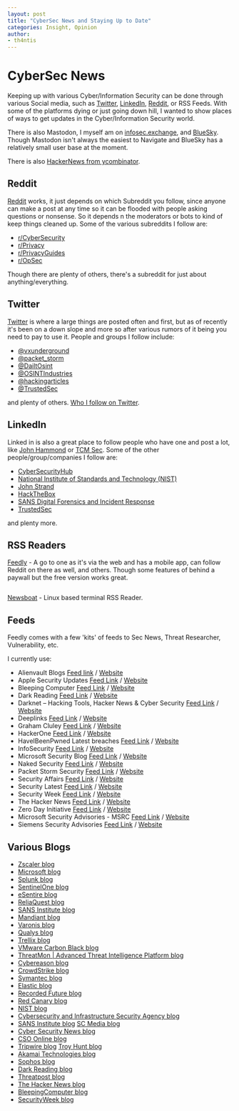 ```yaml
---
layout: post
title: "CyberSec News and Staying Up to Date"
categories: Insight, Opinion
author:
- th4ntis
---
```


# CyberSec News

Keeping up with various Cyber/Information Security can be done through various Social media, such as [Twitter](https://twitter.com), [LinkedIn](https://www.linkedin.com/feed/), [Reddit](https://reddit.com), or RSS Feeds. With some of the platforms dying or just going down hill, I wanted to show places of ways to get updates in the Cyber/Information Security world.

There is also Mastodon, I myself am on [infosec.exchange](https://infosec.exchange), and [BlueSky](https://bsky.app/). Though Mastodon isn't always the easiest to Navigate and BlueSky has a relatively small user base at the moment.

There is also [HackerNews from ycombinator](https://news.ycombinator.com/).

## Reddit

[Reddit](https://reddit.com) works, it just depends on which Subreddit you follow, since anyone can make a post at any time so it can be flooded with people asking questions or nonsense. So it depends  n the moderators or bots to kind of keep things cleaned up. Some of the various subreddits I follow are:

* [r/CyberSecurity](https://www.reddit.com/r/cybersecurity/)
* [r/Privacy](https://www.reddit.com/r/privacy/)
* [r/PrivacyGuides](https://www.reddit.com/r/PrivacyGuides/)
* [r/OpSec](https://www.reddit.com/r/opsec/)

Though there are plenty of others, there's a subreddit for just about anything/everything.

## Twitter

[Twitter](https://twitter.com) is where a large things are posted often and first, but as of recently it's been on a down slope and more so after various rumors of it being you need to pay to use it. People and groups I follow include:

* [@vxunderground](https://twitter.com/vxunderground)
* [@packet\_storm](https://twitter.com/packet\_storm)
* [@DailtOsint](https://twitter.com/DailyOsint)
* [@OSINTIndustries](https://twitter.com/OSINTindustries)
* [@hackingarticles](https://twitter.com/hackinarticles)
* [@TrustedSec](https://twitter.com/TrustedSec)

and plenty of others. [Who I follow on Twitter](https://x.com/Th4ntis/following).

## LinkedIn

Linked in is also a great place to follow people who have one and post a lot, like [John Hammond](https://www.linkedin.com/in/johnhammond010/) or [TCM Sec](https://www.linkedin.com/company/tcm-security-inc/?miniCompanyUrn=urn%3Ali%3Afs\_miniCompany%3A35708983\&lipi=urn%3Ali%3Apage%3Ad\_flagship3\_feed%3ByMRWVfx2SOKxiV6TT49zBA%3D%3D). Some of the other people/group/companies I follow are:

* [CyberSecurityHub](https://www.linkedin.com/company/the-cyber-security-hub/?miniCompanyUrn=urn%3Ali%3Afs\_miniCompany%3A15222868\&lipi=urn%3Ali%3Apage%3Ad\_flagship3\_feed%3ByMRWVfx2SOKxiV6TT49zBA%3D%3D)
* [National Institute of Standards and Technology (NIST)](https://www.linkedin.com/company/nist/?miniCompanyUrn=urn%3Ali%3Afs\_miniCompany%3A6357)
* [John Strand](https://www.linkedin.com/in/john-strand-a1b4b62?miniProfileUrn=urn%3Ali%3Afs\_miniProfile%3AACoAAABt-TcBzh4WFmoKbTPfAjY5ad73Y0xx3Ts\&lipi=urn%3Ali%3Apage%3Ad\_flagship3\_feed%3BZddS1o46RxmmssSo7dGmPA%3D%3D)
* [HackTheBox](https://www.linkedin.com/company/hackthebox/?miniCompanyUrn=urn%3Ali%3Afs\_miniCompany%3A13305381\&lipi=urn%3Ali%3Apage%3Ad\_flagship3\_feed%3BZddS1o46RxmmssSo7dGmPA%3D%3D)
* [SANS Digital Forensics and Incident Response](https://www.linkedin.com/showcase/sans-digital-forensics-and-incident-response/)
* [TrustedSec](https://www.linkedin.com/company/trustedsec-llc/)

and plenty more.

## RSS Readers

[Feedly](https://feedly.com) - A go to one as it's via the web and has a mobile app, can follow Reddit on there as well, and others. Though some features of behind a paywall but the free version works great.

<figure><img src="../.gitbook/assets/image (115).png" alt=""><figcaption></figcaption></figure>

[Newsboat](https://newsboat.org/) - Linux based terminal RSS Reader.

## Feeds

Feedly comes with a few 'kits' of feeds to Sec News, Threat Researcher, Vulnerability, etc.&#x20;

I currently use:

* Alienvault Blogs [Feed link](http://feeds.feedblitz.com/alienvault-blogs\&x=1) / [Website](https://cybersecurity.att.com/blogs)
* Apple Security Updates [Feed Link](https://advisories.feedly.com/apple/feed.json) / [Website](https://support.apple.com/en-us/HT201222)
* Bleeping Computer [Feed Link](http://www.bleepingcomputer.com/feed/) / [Website](https://www.bleepingcomputer.com/)
* Dark Reading [Feed Link](http://www.darkreading.com/rss/all.xml) / [Website](https://www.darkreading.com/)
* Darknet – Hacking Tools, Hacker News & Cyber Security [Feed Link](http://feeds.feedburner.com/darknethackers) / [Website](https://www.darknet.org.uk/)
* Deeplinks [Feed Link](http://www.eff.org/rss/updates.xml) / [Website](https://www.eff.org/rss/updates.xml)
* Graham Cluley [Feed Link](http://feeds.feedburner.com/GrahamCluleysBlog) / [Website](https://grahamcluley.com/)
* HackerOne [Feed Link](https://hackerone.com/news.rss) / [Website](https://www.hackerone.com/)
* HaveIBeenPwned Latest breaches [Feed Link](http://feeds.feedburner.com/HaveIBeenPwnedLatestBreaches) / [Website](https://haveibeenpwned.com/)
* InfoSecurity [Feed Link](http://www.infosecurity-magazine.com/rss/news/) / [Website](https://www.infosecurity-magazine.com/news/)
* Microsoft Security Blog [Feed Link](http://blogs.technet.com/mmpc/rss.xml) / [Website](https://www.microsoft.com/en-us/security/blog/)
* Naked Security [Feed Link](http://nakedsecurity.sophos.com/feed/) / [Website](https://nakedsecurity.sophos.com/)
* Packet Storm Security [Feed Link](http://packetstormsecurity.org/headlines.xml) / [Website](https://packetstormsecurity.com/)
* Security Affairs [Feed Link](http://securityaffairs.co/wordpress/feed) / [Website](https://securityaffairs.com/)
* Security Latest [Feed Link](https://www.wired.com/feed/category/security/latest/rss) / [Website](https://www.wired.com/)
* Security Week [Feed Link](http://feeds.feedburner.com/Securityweek) / [Website](https://www.securityweek.com/)
* The Hacker News [Feed Link](http://thehackernews.com/feeds/posts/default) / [Website](https://thehackernews.com/)
* Zero Day Initiative [Feed Link](https://www.zerodayinitiative.com/blog/?format=rss) / [Website](https://www.thezdi.com/blog/)
* Microsoft Security Advisories - MSRC [Feed Link](https://advisories.feedly.com/microsoft/feed.json) / [Website](https://msrc.microsoft.com/update-guide/)
* Siemens Security Advisories [Feed Link](https://advisories.feedly.com/siemens/all/feed.json) / [Website](https://new.siemens.com/global/en/products/services/cert.html#Subscriptions)

## Various Blogs

* [Zscaler blog](https://www.zscaler.com/blogs?type=security-research)
* [Microsoft blog](https://www.microsoft.com/en-us/security/blog/topic/threat-intelligence/?sort-by=newest-oldest\&date=any)
* [Splunk blog](https://www.splunk.com/en\_us/blog/security.html?301=/en\_us/category/security)
* [SentinelOne blog](https://it.sentinelone.com/blog/)
* [eSentire blog](https://www.esentire.com/resources/tru-intelligence-center)
* [ReliaQuest blog](https://www.reliaquest.com/blog/)
* [SANS Institute blog](https://www.sans.org/blog/)
* [Mandiant blog](https://www.mandiant.com/resources/blog)
* [Varonis blog](https://www.varonis.com/blog)
* [Qualys blog](https://blog.qualys.com/)
* [Trellix blog](https://www.trellix.com/en-us/advanced-research-center.html)
* [VMware Carbon Black blog](https://www.vmware.com/security/threat-research.html)
* [ThreatMon | Advanced Threat Intelligence Platform blog](https://threatmon.io/blog/)
* [Cybereason blog](https://www.cybereason.com/blog)
* [CrowdStrike blog](https://www.crowdstrike.com/blog/)
* [Symantec blog](https://symantec-enterprise-blogs.security.com/blogs/threat-intelligence)
* [Elastic blog](https://www.elastic.co/blog/)
* [Recorded Future blog](https://www.recordedfuture.com/blog)
* [Red Canary blog](https://redcanary.com/blog/)
* [NIST blog](https://www.nist.gov/blogs/cybersecurity-insights)
* [Cybersecurity and Infrastructure Security Agency blog](https://www.cisa.gov/news-events/cybersecurity-advisories)
* [SANS Institute blog](https://www.sans.org/newsletters/newsbites/) [SC Media blog](https://www.scmagazine.com/security-weekly-blog)
* [Cyber Security News blog](https://cybersecuritynews.com/)
* [CSO Online blog](https://www.csoonline.com/)
* [Tripwire blog](https://www.tripwire.com/state-of-security) [Troy Hunt blog](https://www.troyhunt.com/)
* [Akamai Technologies blog](https://www.akamai.com/blog)
* [Sophos blog](https://nakedsecurity.sophos.com/)
* [Dark Reading blog](https://www.darkreading.com/)
* [Threatpost blog](https://threatpost.com/)
* [The Hacker News blog](https://thehackernews.com/)
* [BleepingComputer blog](https://www.bleepingcomputer.com/)
* [SecurityWeek blog](https://www.securityweek.com/)
